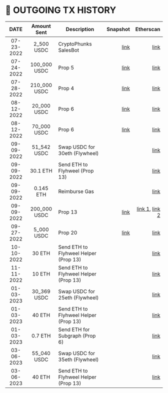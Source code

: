 # 💸 OUTGOING TX HISTORY

|    DATE    |  Amount Sent  | Description                           |                                                                                                                    Snapshot |                                                                                                                                                                                                  Etherscan |
| :--------: | :-----------: | ------------------------------------- | --------------------------------------------------------------------------------------------------------------------------: | ---------------------------------------------------------------------------------------------------------------------------------------------------------------------------------------------------------: |
| 07-23-2022 |  2\_500 USDC  | CryptoPhunks SalesBot                 | [link](https://snapshot.org/#/choppervault.eth/proposal/0xf0f52d964d9e08be7367f0dd068d74bb0b7cd7549751c4908c94c53c6f7c78b1) |                                                                                                         [link](https://etherscan.io/tx/0x554574b41f80ee6a5a35fd311c2c93785bc54eaa78ff0719bcf9c8e06a56fc9e) |
| 07-24-2022 | 100\_000 USDC | Prop 5                                | [link](https://snapshot.org/#/choppervault.eth/proposal/0x3051464a343dca2ea791fcbcbb4053fbe0ce59e74ebdb0be499bd3fd0a07e680) |                                                                                                         [link](https://etherscan.io/tx/0x8edb97dbcc7e978a76935ba4bac425a8c014948baab3ea76a70e3a0f3c2dde71) |
| 07-28-2022 | 210\_000 USDC | Prop 4                                | [link](https://snapshot.org/#/choppervault.eth/proposal/0x3f58fe4b57fe01a6283448f765747f5ab9dde3017af658abe7301806f95db9d6) |                                                                                                         [link](https://etherscan.io/tx/0xa3f0f97c5d5c7f31942bc92137c79f2c61f57dba7a4f74f779a5972879255614) |
| 08-12-2022 |  20\_000 USDC | Prop 6                                | [link](https://snapshot.org/#/choppervault.eth/proposal/0xe285dffcb2734deac18a3682288ce157a4c67899102123eb312c1def1759a9db) |                                                                                                                                [link](0x440af4138dd04a9c5378cf82c2a446e32575f586e0fc2a5bc268b52381e53bff/) |
| 08-12-2022 |  70\_000 USDC | Prop 6                                | [link](https://snapshot.org/#/choppervault.eth/proposal/0xe285dffcb2734deac18a3682288ce157a4c67899102123eb312c1def1759a9db) |                                                                                                         [link](https://etherscan.io/tx/0x3d08916e0bd4174e0e70a828a650f0fdd26b63b8048513a3f0d1f974af7e1548) |
| 09-09-2022 |  51\_542 USDC | Swap USDC for 30eth (Flywheel)        |                                                                                                                             |                                                                                                         [link](https://etherscan.io/tx/0x7f260477d3cf89162c7f25cc3ded5aec0d1db54062b759ae012eda3ee57c9333) |
| 09-09-2022 |    30.1 ETH   | Send ETH to Flyhweel (Prop 13)        |                                                                                                                             |                                                                                                         [link](https://etherscan.io/tx/0x2eace95c42581a154af5fbabc0ab57d899d6e9984295b5c9189e5fd5cb023fc8) |
| 09-09-2022 |   0.145 ETH   | Reimburse Gas                         |                                                                                                                             |                                                                                                         [link](https://etherscan.io/tx/0xeff6110eeefecf677393ed3bbdfca2951e64d0452a69e34042f853bda0969ab1) |
| 09-09-2022 | 200\_000 USDC | Prop 13                               | [link](https://snapshot.org/#/choppervault.eth/proposal/0x3cb1be6a74d81f00f46e59495b09bf2d8a4ed678c143b6ca1be8b0f67cd939b3) | [link 1](https://etherscan.io/tx/0x16b3f5a91534f896470daa94e0fe8b61cfe7f97226cd29314dec9056354ca624), [link 2](https://etherscan.io/tx/0xa891338d19dd84db19ff23fd2b03d52a2a3afb21e80853271b2645f8e546ede3) |
| 09-27-2022 |  5\_000 USDC  | Prop 20                               | [link](https://snapshot.org/#/choppervault.eth/proposal/0x2a22e33a87a3756d59aeae61440fc9ee9868483b75bac2bceb91d3676ee967ab) |                                                                                                         [link](https://etherscan.io/tx/0x958da18304e873c0ca0d0ec28548d2277970c3d97bca3ba15b72c8f0528ca0f7) |
| 10-10-2022 |     30 ETH    | Send ETH to Flyhweel Helper (Prop 13) |                                                                                                                             |                                                                                                         [link](https://etherscan.io/tx/0x437902794749e45608d300801c1848d1181bce014d0db1f99f6c23e7c7ae50e6) |
| 11-11-2022 |     10 ETH    | Send ETH to Flyhweel Helper (Prop 13) |                                                                                                                             |                                                                                                         [link](https://etherscan.io/tx/0x986d334e228eb8742efe40d352028a47ebb9f2768a7f788396dc3e0fec529b01) |
| 01-03-2023 |  30\_369 USDC | Swap USDC for 25eth (Flywheel)        |                                                                                                                             |                                                                                                         [link](https://etherscan.io/tx/0x5a8adae643875f4193570335162cbad763c7d0f0d32d187ae59ee7690c7714fc) |
| 01-03-2023 |     40 ETH    | Send ETH to Flyhweel Helper (Prop 13) |                                                                                                                             |                                                                                                         [link](https://etherscan.io/tx/0x758f4df01d9d48e41c736aa66db024546ef4abed00d661c890276b829aa0e02b) |
| 01-03-2023 |    0.7 ETH    | Send ETH for Subgraph (Prop 6)        |                                                                                                                             |                                                                                                         [link](https://etherscan.io/tx/0x758f4df01d9d48e41c736aa66db024546ef4abed00d661c890276b829aa0e02b) |
| 03-06-2023 |  55\_040 USDC | Swap USDC for 35eth (Flywheel)        |                                                                                                                             |                                                                                                         [link](https://etherscan.io/tx/0x2af898e0881e233c5991b2496916a7b3763a9d5f9eb22aac584b8862b6cae52e) |
| 03-06-2023 |     40 ETH    | Send ETH to Flyhweel Helper (Prop 13) |                                                                                                                             |                                                                                                         [link](https://etherscan.io/tx/0xc1e7eee3e4205f76c963b9995cc56c3d5dc434d549f953017cdd1915769f98d0) |
